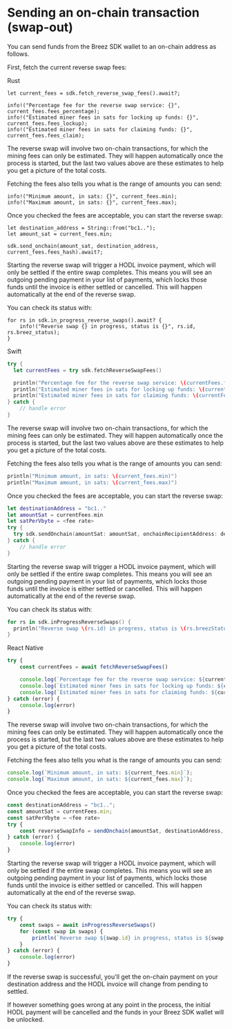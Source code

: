 # Sending an on-chain transaction (swap-out)

You can send funds from the Breez SDK wallet to an on-chain address as follows.

First, fetch the current reverse swap fees:

<custom-tabs category="lang">
<div slot="title">Rust</div>
<section>

```rust,no_run
let current_fees = sdk.fetch_reverse_swap_fees().await?;

info!("Percentage fee for the reverse swap service: {}", current_fees.fees_percentage);
info!("Estimated miner fees in sats for locking up funds: {}", current_fees.fees_lockup);
info!("Estimated miner fees in sats for claiming funds: {}", current_fees.fees_claim);
```

The reverse swap will involve two on-chain transactions, for which the mining fees can only be estimated. They will happen
automatically once the process is started, but the last two values above are these estimates to help you get a picture
of the total costs.

Fetching the fees also tells you what is the range of amounts you can send:

```rust,no_run
info!("Minimum amount, in sats: {}", current_fees.min);
info!("Maximum amount, in sats: {}", current_fees.max);
```

Once you checked the fees are acceptable, you can start the reverse swap:

```rust,no_run
let destination_address = String::from("bc1..");
let amount_sat = current_fees.min;

sdk.send_onchain(amount_sat, destination_address, current_fees.fees_hash).await?;
```

Starting the reverse swap will trigger a HODL invoice payment, which will only be settled if the entire swap completes.
This means you will see an outgoing pending payment in your list of payments, which locks those funds until the invoice
is either settled or cancelled. This will happen automatically at the end of the reverse swap.

You can check its status with:

```rust,no_run
for rs in sdk.in_progress_reverse_swaps().await? {
    info!("Reverse swap {} in progress, status is {}", rs.id, rs.breez_status);
}
```
</section>
<div slot="title">Swift</div>
<section>

```swift
try {
  let currentFees = try sdk.fetchReverseSwapFees()

  println("Percentage fee for the reverse swap service: \(currentFees.feesPercentage)")
  println("Estimated miner fees in sats for locking up funds: \(currentFees.feesLockup)")
  println("Estimated miner fees in sats for claiming funds: \(currentFees.feesClaim)")
} catch {
    // handle error
}
```

The reverse swap will involve two on-chain transactions, for which the mining fees can only be estimated. They will happen
automatically once the process is started, but the last two values above are these estimates to help you get a picture
of the total costs.

Fetching the fees also tells you what is the range of amounts you can send:

```swift
println("Minimum amount, in sats: \(current_fees.min)")
println("Maximum amount, in sats: \(current_fees.max)")
```

Once you checked the fees are acceptable, you can start the reverse swap:

```swift
let destinationAddress = "bc1.."
let amountSat = currentFees.min
let satPerVbyte = <fee rate>
try {
  try sdk.sendOnchain(amountSat: amountSat, onchainRecipientAddress: destinationAddress, pairHash: currentFees.feesHash, satPerVbyte: satPerVbyte)
} catch {
    // handle error
}
```

Starting the reverse swap will trigger a HODL invoice payment, which will only be settled if the entire swap completes.
This means you will see an outgoing pending payment in your list of payments, which locks those funds until the invoice
is either settled or cancelled. This will happen automatically at the end of the reverse swap.

You can check its status with:

```swift
for rs in sdk.inProgressReverseSwaps() {
  println("Reverse swap \(rs.id) in progress, status is \(rs.breezStatus)")
}
```
</section>
<div slot="title">React Native</div>
<section>

```typescript
try {
    const currentFees = await fetchReverseSwapFees()

    console.log(`Percentage fee for the reverse swap service: ${currentFees.feesPercentage}`);
    console.log(`Estimated miner fees in sats for locking up funds: ${currentFees.feesLockup}`);
    console.log(`Estimated miner fees in sats for claiming funds: ${currentFees.feesClaim}`);
} catch (error) {
    console.log(error)
}
```

The reverse swap will involve two on-chain transactions, for which the mining fees can only be estimated. They will happen
automatically once the process is started, but the last two values above are these estimates to help you get a picture
of the total costs.

Fetching the fees also tells you what is the range of amounts you can send:

```typescript
console.log(`Minimum amount, in sats: ${current_fees.min}`);
console.log(`Maximum amount, in sats: ${current_fees.max}`);
```

Once you checked the fees are acceptable, you can start the reverse swap:

```typescript
const destinationAddress = "bc1..";
const amountSat = currentFees.min;
const satPerVbyte = <fee rate>
try {
    const reverseSwapInfo = sendOnchain(amountSat, destinationAddress, currentFees.feesHash, satPerVbyte)
} catch (error) {
    console.log(error)
}
```

Starting the reverse swap will trigger a HODL invoice payment, which will only be settled if the entire swap completes.
This means you will see an outgoing pending payment in your list of payments, which locks those funds until the invoice
is either settled or cancelled. This will happen automatically at the end of the reverse swap.

You can check its status with:

```typescript
try {
    const swaps = await inProgressReverseSwaps()
    for (const swap in swaps) {
        println(`Reverse swap ${swap.id} in progress, status is ${swap.breezStatus}`);
    }
} catch (error) {
    console.log(error)
}
```
</section>
</custom-tabs>
If the reverse swap is successful, you'll get the on-chain payment on your destination address and the HODL invoice will
change from pending to settled.

If however something goes wrong at any point in the process, the initial HODL payment will be cancelled and the funds in
your Breez SDK wallet will be unlocked.